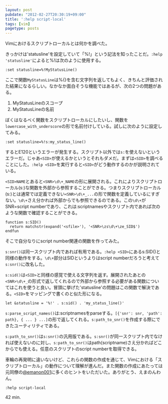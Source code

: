 ```yaml
---
layout: post
pubdate: "2012-02-27T20:30:19+09:00"
title: ':help script-local'
tags: [vim]
pagetype: posts
---
```

Vimにおけるスクリプトローカルとは何かを調べた。

きっかけは'statusline'を設定していて「%!」という記法を知ったことだ。`:help 'statusline'`によると%!は次のように使用する。

    :set statusline=%!MyStatusLine()

ここで関数`MyStatusLine`は%{}を含む文字列を返してもよく、きちんと評価された結果になるらしい。なかなか面白そうな機能ではあるが、次の2つの問題がある。

1. MyStatusLineのスコープ
2. MyStatusLineの名前

ぼくはなるべく関数をスクリプトローカルにしたいし、関数を`lowercase_with_underscore`の形で名前付けしている。試しに次のように設定してみる。

    :set statusline=%!s:my_status_line()

するとE120というエラーが発生する。スクリプト以外では`s:`を使えないというエラーだ。じゃあ`<SID>`が使えるかというとそれもダメだ。まずは`<SID>`を調べることにした。`:help <SID>`を実行すると`<SID>`がどう動作するのかが説明されている。

`<SID>NAME`とあると`<SNR>\d\+_NAME`の形に展開される。これによりスクリプトローカル(s:)な関数を外部から参照することができる。つまりスクリプトローカル(s:)とは通常では定義できない`<SNR>\d\+_...`の形で関数を定義しているにすぎない。`\d\+`さえ分かれば外部からでも参照できるのである。この`\d\+`がSNR=script numberであり、これは:scriptnamesやスクリプト内であれば次のような関数で確認することができる。

    function s:SID()
      return matchstr(expand('<sfile>'), '<SNR>\zs\d\+\ze_SID$')
    endfun

そこで自分なりにscript number関連の関数を作ってみた。

<script src="https://gist.github.com/1923109.js?file=sid.vim">
</script>

`s:snr()`は同一スクリプト内であれば有用である。`:help <SID>`にあるs:SID()と同様の動作をする。`\d\+`部分はSIDというよりはscript numberだろうと考えて`s:snr()`に改名した。

`s:sid()`は`<SID>`と同様の感覚で使える文字列を返す。展開されたあとの`<SNR>\d\+_`の形式で返してくれるので外部から参照する必要がある関数についてはこれを使うと良い。冒頭に挙げた'statusline'の問題はこの関数で解決である。`<SID>`をマッピングで書くのと似た形になる。

    let &statusline = '%!' . s:sid() . 'my_status_line()'

`s:parse_script_names()`は:scriptnamesをparseする。`[{'snr': snr, 'path': path}, { ... } ...]`の形で返してくれる。`s:path_to_snr()`を作成する際にできたユーティリティである。

`s:path_to_snr()`は`s:snr()`の汎用版である。`s:snr()`が同一スクリプト内でなければ使えないのに対し、`s:path_to_snr()`はpath(scriptname)さえ分かればどこからでも使える。任意のスクリプトのscript numberを取得できる。

車輪の再発明に違いないけど、これらの関数の作成を通じて、Vimにおける「スクリプトローカル」の動作について理解が進んだ。また関数の作成にあたっては元同僚の[@emanon001](https://twitter.com/#!/emanon001)に多くのヒントをいただいた。ありがとう、えまのんわん。

    :help script-local

42 min.
